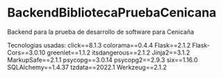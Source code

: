 # BackendBibliotecaPruebaCenicana
Backend para la prueba de desarrollo de software para Cenicaña

Tecnologias usadas:
click==8.1.3
colorama==0.4.4
Flask==2.1.2
Flask-Cors==3.0.10
greenlet==1.1.2
itsdangerous==2.1.2
Jinja2==3.1.2
MarkupSafe==2.1.1
psycopg==3.0.14
psycopg2==2.9.3
six==1.16.0
SQLAlchemy==1.4.37
tzdata==2022.1
Werkzeug==2.1.2